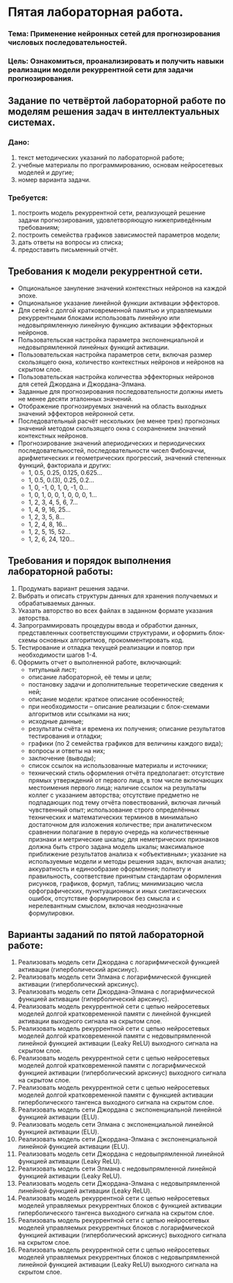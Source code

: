 # Пятая лабораторная работа.

### Тема: Применение нейронных сетей для прогнозирования числовых последовательностей.
### Цель: Ознакомиться, проанализировать и получить навыки реализации модели рекуррентной сети для задачи прогнозирования.

## Задание по четвёртой лабораторной работе по моделям решения задач в интеллектуальных системах.

### Дано:
1. текст методических указаний по лабораторной работе;
2. учебные материалы по программированию, основам нейросетевых моделей и другие;
3. номер варианта задачи.

### Требуется:
1. построить модель рекуррентной сети, реализующей решение задачи прогнозирования, удовлетворяющую нижеприведённым требованиям;
2. построить семейства графиков зависимостей параметров модели;
3. дать ответы на вопросы из списка;
4. предоставить письменный отчёт.

## Требования к модели рекуррентной сети.
*   Опциональное зануление значений контекстных нейронов на каждой эпохе.
*   Опциональное указание линейной функции активации эффекторов.
*   Для сетей с долгой кратковременной памятью и управляемыми рекуррентными блоками использовать линейную или недовыпрямленную линейную функцию активации эффекторных нейронов.
*   Пользовательская настройка параметра экспоненциальной и недовыпрямленной линейных функций активации.
*   Пользовательская настройка параметров сети, включая размер скользящего окна, количество контекстных нейронов и нейронов на скрытом слое.
*   Пользовательская настройка количества эффекторных нейронов для сетей Джордана и Джордана-Элмана.
*   Заданные для прогнозирования последовательности должны иметь не менее десяти эталонных значений.
*   Отображение прогнозируемых значений на область выходных значений эффекторов нейронной сети.
*   Последовательный расчёт нескольких (не менее трех) прогнозных значений методом скользящего окна с сохранением значений контекстных нейронов.
*   Прогнозирование значений апериодических и периодических последовательностей, последовательности чисел Фибоначчи, арифметических и геометрических прогрессий, значений степенных функций, факториала и других:
    *   1, 0.5, 0.25, 0.125, 0.625...
    *   1, 0.5, 0.(3), 0.25, 0.2...
    *   1, 0, -1, 0, 1, 0, -1, 0...
    *   1, 0, 1, 0, 0, 1, 0, 0, 0, 1...
    *   1, 2, 3, 4, 5, 6, 7...
    *   1, 4, 9, 16, 25...
    *   1, 2, 3, 5, 8...
    *   1, 2, 4, 8, 16...
    *   1, 2, 5, 15, 52...
    *   1, 2, 6, 24, 120...

## Требования и порядок выполнения лабораторной работы:
1.  Продумать вариант решения задачи.
2.  Выбрать и описать структуры данных для хранения получаемых и обрабатываемых данных.
3.  Указать авторство во всех файлах в заданном формате указания авторства.
4.  Запрограммировать процедуры ввода и обработки данных, представленных соответствующими структурами, и оформить блок-схемы основных алгоритмов, прокомментировать код.
5.  Тестирование и отладка текущей реализации и повтор при необходимости шагов 1-4.
6.  Оформить отчет о выполненной работе, включающий:
    *   титульный лист;
    *   описание лабораторной, её темы и цели;
    *   постановку задачи и дополнительные теоретические сведения к ней;
    *   описание модели: краткое описание особенностей;
    *   при необходимости – описание реализации с блок-схемами алгоритмов или ссылками на них;
    *   исходные данные;
    *   результаты счёта и времена их получения; описание результатов тестирования и отладки;
    *   графики (по 2 семейства графиков для величины каждого вида);
    *   вопросы и ответы на них;
    *   заключение (выводы);
    *   список ссылок на использованные материалы и источники;
    *   технический стиль оформления отчёта предполагает: отсутствие прямых утверждений от первого лица, в том числе включающих местоимения первого лица; наличие ссылок на результаты коллег с указанием авторства; отсутствие предметно не подпадающих под тему отчёта повествований, включая личный чувственный опыт; использование строго определённых технических и математических терминов в минимально достаточном для изложения количестве; при аналитическом сравнении полагание в первую очередь на количественные признаки и метрические шкалы; для неметрических признаков должна быть строго задана модель шкалы; максимальное приближение результатов анализа к «объективным»; указание на используемые модели и методы решения задач, включая анализ; аккуратность и единообразие оформления; полноту и правильность, соответствие принятым стандартам оформления рисунков, графиков, формул, таблиц; минимизацию числа орфографических, пунктуационных и иных синтаксических ошибок, отсутствие формулировок без смысла и с нерелевантным смыслом, включая неоднозначные формулировки.

## Варианты заданий по пятой лабораторной работе:
1.  Реализовать модель сети Джордана с логарифмической функцией активации (гиперболический арксинус).
2.  Реализовать модель сети Элмана с логарифмической функцией активации (гиперболический арксинус).
3.  Реализовать модель сети Джордана-Элмана с логарифмической функцией активации (гиперболический арксинус).
4.  Реализовать модель рекуррентной сети с цепью нейросетевых моделей долгой кратковременной памяти с линейной функцией активации выходного сигнала на скрытом слое.
5.  Реализовать модель рекуррентной сети с цепью нейросетевых моделей долгой кратковременной памяти с недовыпрямленной линейной функцией активации (Leaky ReLU) выходного сигнала на скрытом слое.
6.  Реализовать модель рекуррентной сети с цепью нейросетевых моделей долгой кратковременной памяти с логарифмической функцией активации (гиперболический арксинус) выходного сигнала на скрытом слое.
7.  Реализовать модель рекуррентной сети с цепью нейросетевых моделей долгой кратковременной памяти с функцией активации гиперболического тангенса выходного сигнала на скрытом слое.
8.  Реализовать модель сети Джордана с экспоненциальной линейной функцией активации (ELU).
9.  Реализовать модель сети Элмана с экспоненциальной линейной функцией активации (ELU).
10. Реализовать модель сети Джордана-Элмана с экспоненциальной линейной функцией активации (ELU).
11. Реализовать модель сети Джордана с недовыпрямленной линейной функцией активации (Leaky ReLU).
12. Реализовать модель сети Элмана с недовыпрямленной линейной функцией активации (Leaky ReLU).
13. Реализовать модель сети Джордана-Элмана с недовыпрямленной линейной функцией активации (Leaky ReLU).
14. Реализовать модель рекуррентной сети с цепью нейросетевых моделей управляемых рекуррентных блоков с функцией активации гиперболического тангенса выходного сигнала на скрытом слое.
15. Реализовать модель рекуррентной сети с цепью нейросетевых моделей управляемых рекуррентных блоков с логарифмической функцией активации (гиперболический арксинус) выходного сигнала на скрытом слое.
16. Реализовать модель рекуррентной сети с цепью нейросетевых моделей управляемых рекуррентных блоков с недовыпрямленной линейной функцией активации (Leaky ReLU) выходного сигнала на скрытом слое.
